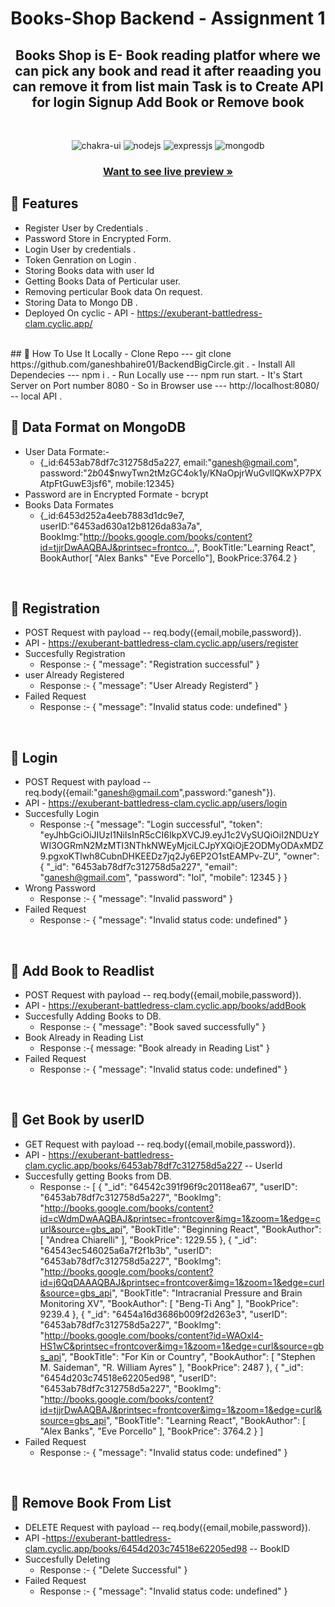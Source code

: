 <h1 align="center">Books-Shop Backend - Assignment 1</h1> 

<h2 align="center">Books Shop is E- Book reading platfor where we can pick any book and read it after reaading you can remove it from list main Task is to Create API for login Signup Add Book or Remove book</h2>

<br />
<p align="center">
  <img src="https://img.shields.io/badge/JavaScript-F7DF1E?style=for-the-badge&logo=javascript&logoColor=black" alt="chakra-ui"/>
     <img src="https://img.shields.io/badge/Node.js-339933?style=for-the-badge&logo=nodedotjs&logoColor=white" alt="nodejs" />
    <img src="https://img.shields.io/badge/Express.js-000000?style=for-the-badge&logo=express&logoColor=white" alt="expressjs" />
    <img src="https://img.shields.io/badge/MongoDB-4EA94B?style=for-the-badge&logo=mongodb&logoColor=white" alt="mongodb" />
</p>
<h3 align="center"><a href="https://big-circle.vercel.app/"><strong>Want to see live preview »</strong></a></h3>

## 🚀 Features
- Register User by Credentials .
- Password Store in Encrypted Form.
- Login User by credentials .
- Token Genration on Login .
- Storing Books data with user Id
- Getting Books Data of Perticular user.
- Removing perticular Book data On request.
- Storing Data to Mongo DB .
- Deployed On cyclic - API - https://exuberant-battledress-clam.cyclic.app/
<br />
## 🚀 How To Use It Locally
- Clone Repo --- git clone https://github.com/ganeshbahire01/BackendBigCircle.git .
- Install All Dependecies --- npm i .
- Run Locally use --- npm run start.
- It's Start Server on Port number 8080
- So in Browser use   --- http://localhost:8080/ -- local API .
<br />

## 🚀 Data Format on MongoDB
- User Data Formate:- 
    - {_id:6453ab78df7c312758d5a227,
      email:"ganesh@gmail.com",
      password:"$2b$04$nwyTwn2tMzGC4ok1y/KNaOpjrWuGvllQKwXP7PXAtpFtGuwE3jsf6",
      mobile:12345}
- Password are in Encrypted Formate - bcrypt
- Books Data Formates
   - {_id:6453d252a4eeb7883d1dc9e7,
        userID:"6453ad630a12b8126da83a7a",
        BookImg:"http://books.google.com/books/content?id=tjjrDwAAQBAJ&printsec=frontco…",
        BookTitle:"Learning React",
        BookAuthor[
            "Alex Banks" 
            "Eve Porcello"],
         BookPrice:3764.2
    }
<br />

## 🚀 Registration 
- POST Request with payload -- req.body({email,mobile,password}).
- API - https://exuberant-battledress-clam.cyclic.app/users/register
- Succesfully Registration 
   - Response :- {
               "message": "Registration successful"
                }
- user Already Registered 
   - Response :- {
               "message": "User Already Registerd"
                }
- Failed Request  
   - Response :- {
  "message": "Invalid status code: undefined"
}
<br />

## 🚀 Login 
- POST Request with payload -- req.body({email:"ganesh@gmail.com",password:"ganesh"}).
- API - https://exuberant-battledress-clam.cyclic.app/users/login
- Succesfully Login 
   - Response :-{
  "message": "Login successful",
  "token": "eyJhbGciOiJIUzI1NiIsInR5cCI6IkpXVCJ9.eyJ1c2VySUQiOiI2NDUzYWI3OGRmN2MzMTI3NThkNWEyMjciLCJpYXQiOjE2ODMyODAxMDZ9.pgxoKTlwh8CubnDHKEEDz7jq2Jy6EP2O1stEAMPv-ZU",
  "owner": {
    "_id": "6453ab78df7c312758d5a227",
    "email": "ganesh@gmail.com",
    "password": "lol",
    "mobile": 12345
  }
}
- Wrong Password 
   - Response :- {
  "message": "Invalid password"
}
- Failed Request  
   - Response :- {
  "message": "Invalid status code: undefined"
}
<br />

## 🚀 Add Book to Readlist 
- POST Request with payload -- req.body({email,mobile,password}).
- API - https://exuberant-battledress-clam.cyclic.app/books/addBook
- Succesfully Adding Books to DB. 
   - Response :- {
               "message": "Book saved successfully"
                }
- Book Already in Reading List 
   - Response :-{ message: "Book already in Reading List" }
- Failed Request  
   - Response :- {
  "message": "Invalid status code: undefined"
}
<br />

## 🚀 Get Book by userID
- GET Request with payload -- req.body({email,mobile,password}).
- API - https://exuberant-battledress-clam.cyclic.app/books/6453ab78df7c312758d5a227  -- UserId
- Succesfully getting Books from DB. 
   - Response :- [
  {
    "_id": "64542c391f96f9c20118ea67",
    "userID": "6453ab78df7c312758d5a227",
    "BookImg": "http://books.google.com/books/content?id=cWdmDwAAQBAJ&printsec=frontcover&img=1&zoom=1&edge=curl&source=gbs_api",
    "BookTitle": "Beginning React",
    "BookAuthor": [
      "Andrea Chiarelli"
    ],
    "BookPrice": 1229.55
  },
  {
    "_id": "64543ec546025a6a7f2f1b3b",
    "userID": "6453ab78df7c312758d5a227",
    "BookImg": "http://books.google.com/books/content?id=j6QqDAAAQBAJ&printsec=frontcover&img=1&zoom=1&edge=curl&source=gbs_api",
    "BookTitle": "Intracranial Pressure and Brain Monitoring XV",
    "BookAuthor": [
      "Beng-Ti Ang"
    ],
    "BookPrice": 9239.4
  },
  {
    "_id": "6454a16d3686b009f2d263e3",
    "userID": "6453ab78df7c312758d5a227",
    "BookImg": "http://books.google.com/books/content?id=WAOxl4-HS1wC&printsec=frontcover&img=1&zoom=1&edge=curl&source=gbs_api",
    "BookTitle": "For Kin or Country",
    "BookAuthor": [
      "Stephen M. Saideman",
      "R. William Ayres"
    ],
    "BookPrice": 2487
  },
  {
    "_id": "6454d203c74518e62205ed98",
    "userID": "6453ab78df7c312758d5a227",
    "BookImg": "http://books.google.com/books/content?id=tjjrDwAAQBAJ&printsec=frontcover&img=1&zoom=1&edge=curl&source=gbs_api",
    "BookTitle": "Learning React",
    "BookAuthor": [
      "Alex Banks",
      "Eve Porcello"
    ],
    "BookPrice": 3764.2
  }
]
- Failed Request  
   - Response :- {
  "message": "Invalid status code: undefined"
}
<br />

## 🚀 Remove Book From List 
- DELETE Request with payload -- req.body({email,mobile,password}).
- API -https://exuberant-battledress-clam.cyclic.app/books/6454d203c74518e62205ed98  -- BookID
- Succesfully Deleting 
   - Response :- {
               "Delete Successful"
                }
- Failed Request  
   - Response :- {
  "message": "Invalid status code: undefined"
}
<br />
